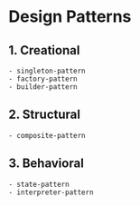 # Design Patterns

## 1. Creational

    - singleton-pattern
    - factory-pattern
    - builder-pattern

## 2. Structural

    - composite-pattern

## 3. Behavioral

    - state-pattern
    - interpreter-pattern

